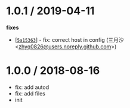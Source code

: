 
1.0.1 / 2019-04-11
==================

**fixes**
  * [[`5a15363`](http://github.com/eggjs/egg-boilerplate-sequelize/commit/5a1536381e24fc91be03bf25eb8cb577ce85f73c)] - fix: correct host in config (三月沙 <<zhyq0826@users.noreply.github.com>>)

1.0.0 / 2018-08-16
==================

  * fix: add autod
  * fix: add files
  * init
